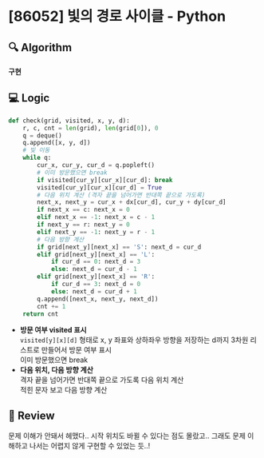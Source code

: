 # [86052] 빛의 경로 사이클 - Python

## 🔍 Algorithm
**구현**

## 💻 Logic

```Python
def check(grid, visited, x, y, d):
    r, c, cnt = len(grid), len(grid[0]), 0
    q = deque()
    q.append([x, y, d])
    # 빛 이동
    while q:
        cur_x, cur_y, cur_d = q.popleft()
        # 이미 방문했으면 break
        if visited[cur_y][cur_x][cur_d]: break
        visited[cur_y][cur_x][cur_d] = True
        # 다음 위치 계산 (격자 끝을 넘어가면 반대쪽 끝으로 가도록)
        next_x, next_y = cur_x + dx[cur_d], cur_y + dy[cur_d]
        if next_x == c: next_x = 0
        elif next_x == -1: next_x = c - 1
        if next_y == r: next_y = 0
        elif next_y == -1: next_y = r - 1
        # 다음 방향 계산
        if grid[next_y][next_x] == 'S': next_d = cur_d
        elif grid[next_y][next_x] == 'L': 
            if cur_d == 0: next_d = 3
            else: next_d = cur_d - 1
        elif grid[next_y][next_x] == 'R': 
            if cur_d == 3: next_d = 0
            else: next_d = cur_d + 1
        q.append([next_x, next_y, next_d])
        cnt += 1
    return cnt
```
- **방문 여부 visited 표시**  
    `visited[y][x][d]` 형태로 x, y 좌표와 상하좌우 방향을 저장하는 d까지 3차원 리스트로 만들어서 방문 여부 표시  
    이미 방문했으면 break  
- **다음 위치, 다음 방향 계산**  
    격자 끝을 넘어가면 반대쪽 끝으로 가도록 다음 위치 계산  
    적힌 문자 보고 다음 방향 계산  


## 📝 Review

문제 이해가 안돼서 헤맸다.. 시작 위치도 바뀔 수 있다는 점도 몰랐고.. 그래도 문제 이해하고 나서는 어렵지 않게 구현할 수 있었는 듯..!
